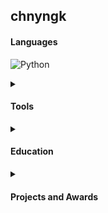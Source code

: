 ## chnyngk
<!--Hi there 👋

<!--
**chnyngk/chnyngk** is a ✨ _special_ ✨ repository because its `README.md` (this file) appears on your GitHub profile.

Here are some ideas to get you started:

- 🔭 I’m currently working on ...
- 🌱 I’m currently learning ...
- 👯 I’m looking to collaborate on ...
- 🤔 I’m looking for help with ...
- 💬 Ask me about ...
- 📫 How to reach me: ...
- 😄 Pronouns: ...
- ⚡ Fun fact: ...
-->

#### Languages
![Python](https://img.shields.io/badge/Python-3776AB?style=for-the-badge&logo=Python&logoColor=white)

<details>
<summary><h4>Tools</h4></summary>

- Control : PX4, ROS, Gazebo
- Analysis : Ansys Fluent(CFD), Ansys Structural Analysis(FEM)
- Design : CATIA
- Machine Learning : Pytorch

</details>
<!--
![PyTorch](https://img.shields.io/badge/PyTorch-EE4C2C?style=for-the-badge&logo=PyTorch&logoColor=white)
-->

<details>
<summary><h4>Education</h4></summary>
  
- **Inha University**, Aerospace Engineering (2020.03 ~ now)

</details>


<details>
<summary><h4>Projects and Awards</h4></summary>
  
- 제23회 로봇항공기 경연대회 (2025.03 ~ now)
- 2024 전국 대학생 UAM 올림피아드 - 기체창작 부문 (2024.04 ~ 2024.10), 장려상
- 제22회 로봇항공기 경연대회 (2024.03 ~ 2024.09), 본선진출
- 제12회 한국항공우주학회 학부생 논문경진대회 (2024.02 ~ 2024.06)
- 2023 DRB Space Challenge (2023.06 ~ 2024.02), 대상
- 제21회 로봇항공기 경연대회 (2023.03~2023.09)

</details>
